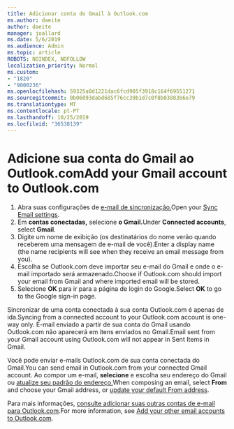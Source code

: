 ```yaml
---
title: Adicionar conta do Gmail à Outlook.com
ms.author: daeite
author: daeite
manager: joallard
ms.date: 5/6/2019
ms.audience: Admin
ms.topic: article
ROBOTS: NOINDEX, NOFOLLOW
localization_priority: Normal
ms.custom:
- "1820"
- "9000236"
ms.openlocfilehash: 59325a0d1221dac6fcd905f3918c164f69551271
ms.sourcegitcommit: 0b06093dabd685f76cc39b1d7c0f8b03883b6e79
ms.translationtype: MT
ms.contentlocale: pt-PT
ms.lasthandoff: 10/25/2019
ms.locfileid: "36538139"
---
```

# <a name="add-your-gmail-account-to-outlookcom"></a><span data-ttu-id="7e751-102">Adicione sua conta do Gmail ao Outlook.com</span><span class="sxs-lookup"><span data-stu-id="7e751-102">Add your Gmail account to Outlook.com</span></span>

1. <span data-ttu-id="7e751-103">Abra suas configurações de [e-mail de sincronização.](https://go.microsoft.com/fwlink/?linkid=875264)</span><span class="sxs-lookup"><span data-stu-id="7e751-103">Open your [Sync Email settings](https://go.microsoft.com/fwlink/?linkid=875264).</span></span>
2. <span data-ttu-id="7e751-104">Em **contas conectadas,** selecione **o Gmail.**</span><span class="sxs-lookup"><span data-stu-id="7e751-104">Under **Connected accounts**, select **Gmail**.</span></span>
3. <span data-ttu-id="7e751-105">Digite um nome de exibição (os destinatários do nome verão quando receberem uma mensagem de e-mail de você).</span><span class="sxs-lookup"><span data-stu-id="7e751-105">Enter a display name (the name recipients will see when they receive an email message from you).</span></span>
4. <span data-ttu-id="7e751-106">Escolha se Outlook.com deve importar seu e-mail do Gmail e onde o e-mail importado será armazenado.</span><span class="sxs-lookup"><span data-stu-id="7e751-106">Choose if Outlook.com should import your email from Gmail and where imported email will be stored.</span></span>
5. <span data-ttu-id="7e751-107">Selecione **OK** para ir para a página de login do Google.</span><span class="sxs-lookup"><span data-stu-id="7e751-107">Select **OK** to go to the Google sign-in page.</span></span>

<span data-ttu-id="7e751-108">Sincronizar de uma conta conectada à sua conta Outlook.com é apenas de ida.</span><span class="sxs-lookup"><span data-stu-id="7e751-108">Syncing from a connected account to your Outlook.com account is one-way only.</span></span> <span data-ttu-id="7e751-109">E-mail enviado a partir de sua conta do Gmail usando Outlook.com não aparecerá em itens enviados no Gmail.</span><span class="sxs-lookup"><span data-stu-id="7e751-109">Email sent from your Gmail account using Outlook.com will not appear in Sent Items in Gmail.</span></span>

<span data-ttu-id="7e751-110">Você pode enviar e-mails Outlook.com de sua conta conectada do Gmail.</span><span class="sxs-lookup"><span data-stu-id="7e751-110">You can send email in Outlook.com from your connected Gmail account.</span></span> <span data-ttu-id="7e751-111">Ao compor um e-mail, **selecione** e escolha seu endereço do Gmail ou [atualize seu padrão do endereço.](https://go.microsoft.com/fwlink/?linkid=875264)</span><span class="sxs-lookup"><span data-stu-id="7e751-111">When composing an email, select **From** and choose your Gmail address, or [update your default From address](https://go.microsoft.com/fwlink/?linkid=875264).</span></span>

<span data-ttu-id="7e751-112">Para mais informações, [consulte adicionar suas outras contas de e-mail para Outlook.com](https://support.office.com/article/c5224df4-5885-4e79-91ba-523aa743f0ba?wt.mc_id=Office_Outlook_com_Alchemy).</span><span class="sxs-lookup"><span data-stu-id="7e751-112">For more information, see [Add your other email accounts to Outlook.com](https://support.office.com/article/c5224df4-5885-4e79-91ba-523aa743f0ba?wt.mc_id=Office_Outlook_com_Alchemy).</span></span>